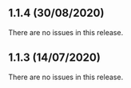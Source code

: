 ## 1.1.4 (30/08/2020) 


There are no issues in this release.


## 1.1.3 (14/07/2020) 


There are no issues in this release.